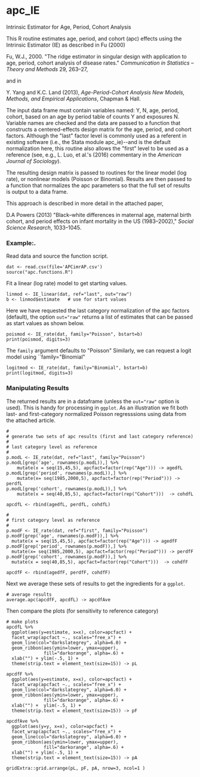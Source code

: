 # apc_IE
Intrinsic Estimator for Age, Period, Cohort Analysis

This R routine estimates age, period, and cohort (apc) effects using the Intrinsic Estimator (IE) as described in Fu (2000) 

Fu, W.J., 2000. "The ridge estimator in singular design with application to age, period, cohort analysis of disease rates." _Communication in Statistics – Theory and Methods_ 29, 263–27, 

and in 

Y. Yang and K.C. Land (2013), _Age-Period-Cohort Analysis
New Models, Methods, and Empirical Applications_, Chapman & Hall.

The input data frame must contain variables named: Y, N, age, period, cohort, based on an age by period table of counts Y and exposures N. Variable names are checked and the data are passed to a function that constructs a centered-effects design matrix for the age, period, and cohort factors. Although the "last" factor level is commonly used as a referent in existing software (i.e., the Stata module apc_ie)--and is the default normalization here, this routine also allows the "first" level to be used as a reference (see, e.g., L. Luo, et al.'s (2016) commentary in the _American Journal of Sociology_). 

The resulting design matrix is passed to routines for the linear model (log rate), 
or nonlinear models (Poisson or Binomial). Results are then passed to a function that normalizes the
apc parameters so that the full set of results is output to a data frame. 

This approach is described in more detail in the attached paper, 

D.A Powers (2013) "Black–white differences in maternal age, maternal birth cohort, and period effects on infant mortality in the US (1983–2002)," _Social Science Research_, 1033–1045.

### Example:.
Read data and source the function script.
```
dat <- read.csv(file='APCimrAP.csv')
source("apc.functions.R")
```
Fit a linear (log rate) model to get starting values.
```
linmod <- IE_linear(dat, ref="last", out="raw") 
b <- linmod$estimate   # use for start values
```
Here we have requested the last category normalization of the apc factors (default), 
the option ```out="raw"```
returns a list of estimates that can be passed as start values as shown below.
```
poismod <- IE_rate(dat, family="Poisson", bstart=b) 
print(poismod, digits=3)
```
The ```family``` argument defaults to "Poisson"
Similarly, we can request a logit model using ``family="Binomial"
```
logitmod <- IE_rate(dat, family="Binomial", bstart=b)
print(logitmod, digits=3)
```
### Manipulating Results
The returned results are in a dataframe (unless the ```out="raw"``` option is used). This is handy for processing in ```ggplot```.
As an illustration we fit both last- and first-category normalized Poisson regresssions using data from the attached article.
```
#
# generate two sets of apc results (first and last category reference) 
#
# last category level as reference
#
p.modL <- IE_rate(dat, ref="last", family="Poisson")
p.modL[grep('age', rownames(p.modL)),] %>% 
    mutate(x = seq(15,45,5), apcfact=factor(rep("Age"))) -> agedfL
p.modL[grep('period', rownames(p.modL)),] %>%
    mutate(x= seq(1985,2000,5), apcfact=factor(rep("Period"))) -> perdfL
p.modL[grep('cohort', rownames(p.modL)),] %>%
    mutate(x = seq(40,85,5), apcfact=factor(rep("Cohort")))  -> cohdfL

apcdfL <- rbind(agedfL, perdfL, cohdfL)

#
# first category level as reference
#
p.modF <- IE_rate(dat, ref="first", family="Poisson")
p.modF[grep('age', rownames(p.modF)),] %>% 
  mutate(x = seq(15,45,5), apcfact=factor(rep("Age"))) -> agedfF
p.modF[grep('period', rownames(p.modF)),] %>%
  mutate(x= seq(1985,2000,5), apcfact=factor(rep("Period"))) -> perdfF
p.modF[grep('cohort', rownames(p.modF)),] %>%
  mutate(x = seq(40,85,5), apcfact=factor(rep("Cohort")))  -> cohdfF

apcdfF <- rbind(agedfF, perdfF, cohdfF)
```
Next we average these sets of results to get the ingredients for a ```ggplot```.
```
# average results
average.apc(apcdfF, apcdfL) -> apcdfAve
```
Then compare the plots (for sensitivity to reference category)
```
# make plots
apcdfL %>%
  ggplot(aes(y=estimate, x=x), color=apcfact) +
  facet_wrap(apcfact ~., scales="free_x") +
  geom_line(col="darkslategrey", alpha=6.0) +
  geom_ribbon(aes(ymin=lower, ymax=upper), 
              fill="darkorange", alpha=.6) +
  xlab("") + ylim(-.5, 1) +
  theme(strip.text = element_text(size=15)) -> pL

apcdfF %>%
  ggplot(aes(y=estimate, x=x), color=apcfact) +
  facet_wrap(apcfact ~., scales="free_x") +
  geom_line(col="darkslategrey", alpha=6.0) +
  geom_ribbon(aes(ymin=lower, ymax=upper), 
              fill="darkorange", alpha=.6) +
  xlab("") +  ylim(-.5, 1) +
  theme(strip.text = element_text(size=15)) -> pF

apcdfAve %>%
  ggplot(aes(y=y, x=x), color=apcfact) +
  facet_wrap(apcfact ~., scales="free_x") +
  geom_line(col="darkslategrey", alpha=6.0) +
  geom_ribbon(aes(ymin=lower, ymax=upper), 
              fill="darkorange", alpha=.6) +
  xlab("") + ylim(-.5, 1) +
  theme(strip.text = element_text(size=15)) -> pA

gridExtra::grid.arrange(pL, pF, pA, nrow=3, ncol=1 )
```
